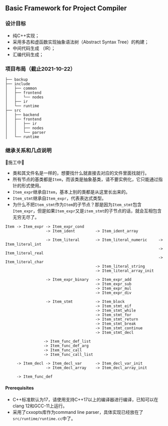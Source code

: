 ## Basic Framework for Project Compiler

### 设计目标
* 纯C++实现；
* 采用多态和虚函数实现抽象语法树（Abstract Syntax Tree）的构建；
* 中间代码生成 （IR）；
* 汇编代码生成；


### 项目布局（截止2021-10-22）
```
├── backup
├── include
│   ├── common
│   ├── frontend
│   │   └── nodes
│   ├── ir
│   └── runtime
├── src
│   ├── backend
│   ├── frontend
│   │   ├── ir
│   │   ├── nodes
│   │   └── parser
│   └── runtime
```

### 继承关系和几点说明
🚧施工中🚧
* 类和其文件名是一样的，想要找什么就直接去对应的文件里面找就行。
* 所有节点的基类都是`Item`，而该类是抽象基类，请不要实例化，它只能通过指针的形式使用。
* `Item_expr`继承自`Item`，基本上别的类都是从这里长出来的。
* `Item_stmt`继承自`Item_expr`，代表表达式类型。
* 为什么不把`Item_stmt`作为`Item`的子节点？那是因为`Item_stmt`包含`Item_expr`，但是如果`Item_expr`又是`item_stmt`的子节点的话，就会互相包含无穷无尽了。

```
Item -> Item_expr -> Item_expr_cond
                  -> Item_ident         -> Item_ident_array

                  -> Item_literal       -> Item_literal_numeric     -> Item_literal_int
                                                                    -> Item_literal_real
                                                                    -> Item_literal_char
                                        -> Item_literal_string
                                        -> Item_literal_array_init

                  -> Item_expr_binary   -> Item_expr_add
                                        -> Item_expr_sub
                                        -> Item_expr_mul
                                        -> Item_expr_div
                                                
                  -> Item_stmt          -> Item_block
                                        -> Item_stmt_eif
                                        -> Item_stmt_while
                                        -> Item_stmt_for
                                        -> Item_stmt_return
                                        -> Item_stmt_break
                                        -> Item_stmt_continue
                                        -> Item_stmt_decl
                 
                 -> Item_func_def_list
                 -> Item_func_def_arg
                 -> Item_func_call
                 -> Item_func_call_list

     -> Item_decl -> Item_decl_var      -> Item_decl_var_init
                  -> Item_decl_array    -> Item_decl_array_init

     -> Item_func_def
```

#### Prerequisites
* C++标准默认为17，请使用支持C++17以上的编译器进行编译，已知可以在clang 12和GCC-11上运行。
* 采用了cxxopts库作为command line parser，具体实现已经放在了`src/runtime/runtime.cc`中了。